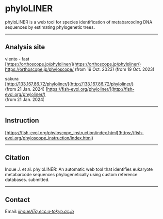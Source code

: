 # phyloLINER
phyloLINER is a web tool for species identification of metabarcoding DNA sequences by estimating phylogenetic trees.


---

## Analysis site   
viento - fast   
[https://orthoscope.jp/phyloliner/](https://orthoscope.jp/phyloliner/)   
https://orthoscope.jp/phyloscope/ (from 19 Oct. 2023)
(from 19 Oct. 2023)   

sakura   
[http://133.167.86.72/phyloliner/](http://133.167.86.72/phyloliner/)   
(from 21 Jan. 2024) 
[https://fish-evol.org/phyloliner/](http://fish-evol.org/phyloliner/)   
(from 21 Jan. 2024) 

---
## Instruction　　　
[https://fish-evol.org/phyloscope_instruction/index.html](https://fish-evol.org/phyloscope_instruction/index.html)


---
## Citation
Inoue J. et al. 
phyloLINER: An automatic web tool that identifies eukaryote metabarcode sequences phylogenetically using custom reference databases. submitted.   

---
## Contact 
Email: [_jinoueATg.ecc.u-tokyo.ac.jp_](http://www.fish-evol.org/index_eng.html)
<br />  
